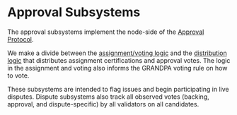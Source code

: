 # Approval Subsystems

The approval subsystems implement the node-side of the [Approval Protocol](../../protocol-approval.md).

We make a divide between the [assignment/voting logic](approval-voting.md) and the [distribution
logic](approval-distribution.md) that distributes assignment certifications and approval votes. The logic in the
assignment and voting also informs the GRANDPA voting rule on how to vote.

These subsystems are intended to flag issues and begin participating in live disputes. Dispute subsystems also track all
observed votes (backing, approval, and dispute-specific) by all validators on all candidates.
